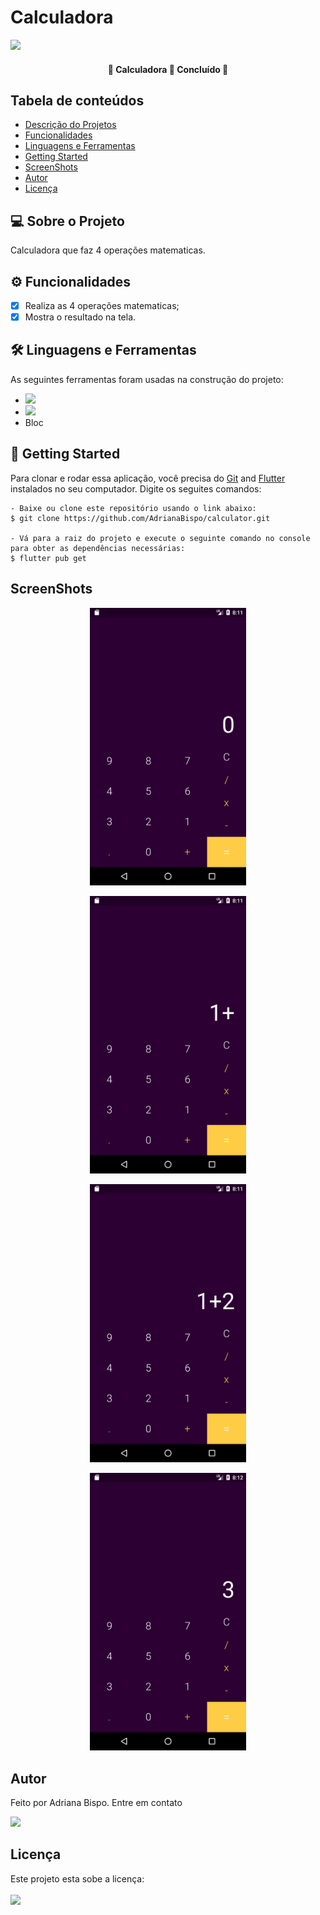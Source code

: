 
<h1>Calculadora</h1>

<img src="http://img.shields.io/static/v1?label=STATUS&message=CONCLUIDO&color=GREEN&style=for-the-badge"/>
<h4 align="center"> 
	🚧  Calculadora 🚀 Concluído  🚧
</h4> <!-- Status -->

<h2 id="sumario">Tabela de conteúdos</h2>
<ul>
    <li><a href="#sobre">Descrição do Projetos</a></li>
    <li><a href="#funcionalidade">Funcionalidades</a></li>
    <li><a href="#linguagem">Linguagens e Ferramentas</a></li>
    <li><a href="#started">Getting Started</a></li>
    <li><a href="#screenshot">ScreenShots</a></li>
    <li><a href='#autor'>Autor</a></li>
    <li><a href=#licenca>Licença</a></li>
</ul>
<!-- final sumario -->

<h2 id='sobre'>💻 Sobre o Projeto</h2>

<p>
 Calculadora que faz 4 operações matematicas. 
</p>
<!--final sobre -->

<h2 id='funcionalidade'>⚙️ Funcionalidades</h2>

- [X] Realiza as 4 operações matematicas;
- [X] Mostra o resultado na tela.

<!-- final funcionalidades -->
<h2 id='linguagem'>🛠 Linguagens e Ferramentas</h2>

<p>
As seguintes ferramentas foram usadas na construção do projeto:
</p>
<ul>
  <li><img src="https://img.shields.io/badge/Dart-0175C2?style=for-the-badge&logo=dart&logoColor=white">
  </li>
  <li><img src="https://img.shields.io/badge/Flutter-02569B?style=for-the-badge&logo=flutter&logoColor=white"></li>
  <li>Bloc</li>
</ul>

<h2 id='started'>🚀 Getting Started</h2>

Para clonar e rodar essa aplicação, você precisa do [Git](https://git-scm.com) and [Flutter](https://docs.flutter.dev/get-started/install) instalados no seu computador. Digite os seguites comandos:

    - Baixe ou clone este repositório usando o link abaixo:
    $ git clone https://github.com/AdrianaBispo/calculator.git
    
    - Vá para a raiz do projeto e execute o seguinte comando no console para obter as dependências necessárias:
    $ flutter pub get

<!-- final linguagens -->
<h2 id="screenshot">ScreenShots</h2>
    
<p align="center"> 
  <img src="screenshot/calculadora (1).png" width="250px">
  </p>

<p align="center">
  <img src="screenshot/calculadora (2).png" width="250px"/>
</p>

<p align="center"> 
  <img src="screenshot/calculadora (3).png" width="250px"/>
</p>

<p align="center"> 
  <img src="screenshot/calculadora (4).png" width="250px"/>
</p>

</p>

<h2 id="autor">Autor</h2>

  <p>Feito por Adriana Bispo. Entre em contato</p>
  <a href="mailto:adriana.bispo283@gmail.com"><img src="https://img.shields.io/badge/Gmail-D14836?style=for-the-badge&logo=gmail&logoColor=white" target="_blank"></a>

<h2 id='licenca'>Licença</h2>
<p>Este projeto esta sobe a licença: 
</br></br> <img src="http://img.shields.io/static/v1?label=License&message=MIT&color=green&style=for-the-badge"/>
</p>


